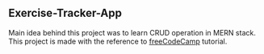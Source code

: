 ## Exercise-Tracker-App
Main idea behind this project was to learn CRUD operation in MERN stack.<br/>
This project is made with the reference to <a href="https://www.youtube.com/watch?v=7CqJlxBYj-M">freeCodeCamp</a> tutorial.
